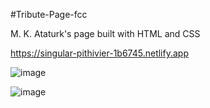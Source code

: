 #Tribute-Page-fcc

M. K. Ataturk's page built with  HTML and CSS

https://singular-pithivier-1b6745.netlify.app

![image](https://user-images.githubusercontent.com/104005289/195549304-07cba727-2ba6-410b-9ea4-15f2f326034c.png)

![image](https://user-images.githubusercontent.com/104005289/195549154-2afd17ff-2125-47bc-9c5e-931b6c7b3db5.png)
